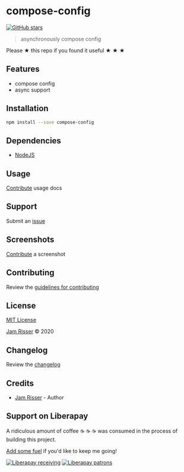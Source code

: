 # compose-config

[![GitHub stars](https://img.shields.io/github/stars/codejamninja/compose-config.svg?style=social&label=Stars)](https://github.com/codejamninja/compose-config)

> asynchronously compose config

Please ★ this repo if you found it useful ★ ★ ★

## Features

- compose config
- async support

## Installation

```sh
npm install --save compose-config
```

## Dependencies

- [NodeJS](https://nodejs.org)

## Usage

[Contribute](https://github.com/codejamninja/compose-config/blob/master/CONTRIBUTING.md) usage docs

## Support

Submit an [issue](https://github.com/codejamninja/compose-config/issues/new)

## Screenshots

[Contribute](https://github.com/codejamninja/compose-config/blob/master/CONTRIBUTING.md) a screenshot

## Contributing

Review the [guidelines for contributing](https://github.com/codejamninja/compose-config/blob/master/CONTRIBUTING.md)

## License

[MIT License](https://github.com/codejamninja/compose-config/blob/master/LICENSE)

[Jam Risser](https://codejam.ninja) © 2020

## Changelog

Review the [changelog](https://github.com/codejamninja/compose-config/blob/master/CHANGELOG.md)

## Credits

- [Jam Risser](https://codejam.ninja) - Author

## Support on Liberapay

A ridiculous amount of coffee ☕ ☕ ☕ was consumed in the process of building this project.

[Add some fuel](https://liberapay.com/codejamninja/donate) if you'd like to keep me going!

[![Liberapay receiving](https://img.shields.io/liberapay/receives/codejamninja.svg?style=flat-square)](https://liberapay.com/codejamninja/donate)
[![Liberapay patrons](https://img.shields.io/liberapay/patrons/codejamninja.svg?style=flat-square)](https://liberapay.com/codejamninja/donate)

